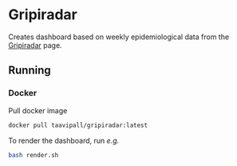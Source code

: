 
# Gripiradar

Creates dashboard based on weekly epidemiological data from the [Gripiradar](https://gripiradar.ut.ee) page.

## Running

### Docker

Pull docker image
```bash
docker pull taavipall/gripiradar:latest
```

To render the dashboard, run *e.g.*
```bash
bash render.sh
```
